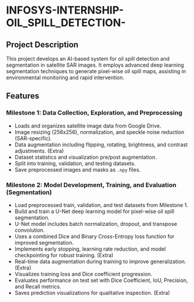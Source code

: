 # INFOSYS-INTERNSHIP-OIL_SPILL_DETECTION-

## Project Description
This project develops an AI-based system for oil spill detection and segmentation in satellite SAR images. It employs advanced deep learning segmentation techniques to generate pixel-wise oil spill maps, assisting in environmental monitoring and rapid intervention.

## Features

### Milestone 1: Data Collection, Exploration, and Preprocessing
- Loads and organizes satellite image data from Google Drive.
- Image resizing (256x256), normalization, and speckle noise reduction (SAR-specific).
- Data augmentation including flipping, rotating, brightness, and contrast adjustments. (Extra)
- Dataset statistics and visualization pre/post augmentation.
- Split into training, validation, and testing datasets.
- Save preprocessed images and masks as `.npy` files.

### Milestone 2: Model Development, Training, and Evaluation (Segmentation)
- Load preprocessed train, validation, and test datasets from Milestone 1.
- Build and train a U-Net deep learning model for pixel-wise oil spill segmentation.
- U-Net model includes batch normalization, dropout, and transpose convolution.
- Uses a combined Dice and Binary Cross-Entropy loss function for improved segmentation.
- Implements early stopping, learning rate reduction, and model checkpointing for robust training. (Extra)
- Real-time data augmentation during training to improve generalization. (Extra)
- Visualizes training loss and Dice coefficient progression.
- Evaluates performance on test set with Dice Coefficient, IoU, Precision, and Recall metrics.
- Saves prediction visualizations for qualitative inspection. (Extra)
